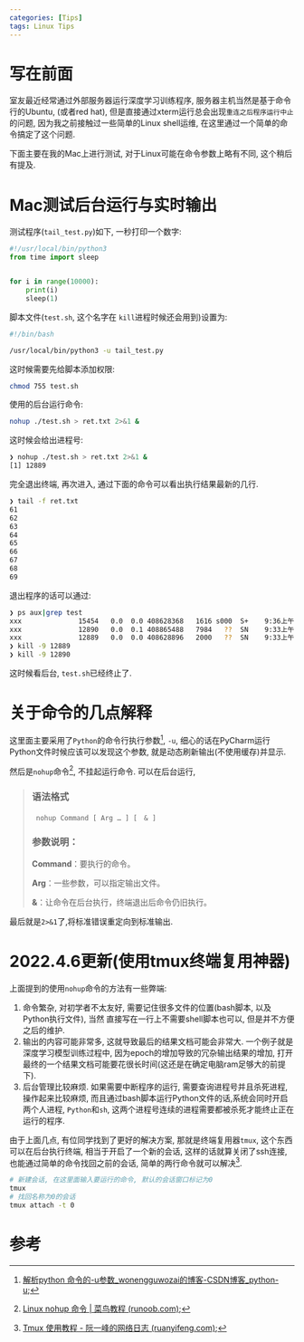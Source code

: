 ```yaml
---
categories: [Tips]
tags: Linux Tips
---
```


# 写在前面

室友最近经常通过外部服务器运行深度学习训练程序, 服务器主机当然是基于命令行的Ubuntu, (或者red hat), 但是直接通过xterm运行总会出现`重连之后程序运行中止`的问题, 因为我之前接触过一些简单的Linux shell运维, 在这里通过一个简单的命令搞定了这个问题. 

下面主要在我的Mac上进行测试, 对于Linux可能在命令参数上略有不同, 这个稍后有提及. 

# Mac测试后台运行与实时输出

测试程序(`tail_test.py`)如下, 一秒打印一个数字:

```python
#!/usr/local/bin/python3
from time import sleep


for i in range(10000):
    print(i)
    sleep(1)

```

脚本文件(`test.sh`, 这个名字在 `kill`进程时候还会用到)设置为:

```bash
#!/bin/bash

/usr/local/bin/python3 -u tail_test.py 

```

这时候需要先给脚本添加权限:

```bash
chmod 755 test.sh
```



使用的后台运行命令:

```bash
nohup ./test.sh > ret.txt 2>&1 &
```

这时候会给出进程号:

```bash
❯ nohup ./test.sh > ret.txt 2>&1 &
[1] 12889

```

完全退出终端, 再次进入, 通过下面的命令可以看出执行结果最新的几行.

```bash
❯ tail -f ret.txt
61
62
63
64
65
66
67
68
69
```



退出程序的话可以通过:

```bash
❯ ps aux|grep test
xxx              15454   0.0  0.0 408628368   1616 s000  S+    9:36上午   0:00.00 grep --color=auto --exclude-dir=.bzr --exclude-dir=CVS --exclude-dir=.git --exclude-dir=.hg --exclude-dir=.svn --exclude-dir=.idea --exclude-dir=.tox test
xxx              12890   0.0  0.1 408865488   7984   ??  SN    9:33上午   0:00.06 /Applications/Xcode.app/Contents/Developer/Library/Frameworks/Python3.framework/Versions/3.8/Resources/Python.app/Contents/MacOS/Python -u tail_test.py
xxx              12889   0.0  0.0 408628896   2000   ??  SN    9:33上午   0:00.00 /bin/bash ./test.sh
❯ kill -9 12889
❯ kill -9 12890
```

这时候看后台, `test.sh`已经终止了.

# 关于命令的几点解释

这里面主要采用了`Python`的命令行执行参数[^2], `-u`, 细心的话在PyCharm运行Python文件时候应该可以发现这个参数, 就是动态刷新输出(不使用缓存)并显示. 

然后是`nohup`命令[^1], 不挂起运行命令. 可以在后台运行,

>   ### 语法格式
>
>   ```
>    nohup Command [ Arg … ] [　& ]
>   ```
>
>   ### 参数说明：
>
>   **Command**：要执行的命令。
>
>   **Arg**：一些参数，可以指定输出文件。
>
>   **&**：让命令在后台执行，终端退出后命令仍旧执行。

最后就是`2>&1`了,将标准错误重定向到标准输出. 



# 2022.4.6更新(使用tmux终端复用神器)

上面提到的使用`nohup`命令的方法有一些弊端: 

1.   命令繁杂, 对初学者不太友好, 需要记住很多文件的位置(bash脚本, 以及Python执行文件), 当然 直接写在一行上不需要shell脚本也可以, 但是并不方便之后的维护.
2.   输出的内容可能非常多, 这就导致最后的结果文档可能会非常大. 一个例子就是深度学习模型训练过程中, 因为epoch的增加导致的冗杂输出结果的增加, 打开最终的一个结果文档可能要花很长时间(这还是在确定电脑ram足够大的前提下).
3.   后台管理比较麻烦. 如果需要中断程序的运行, 需要查询进程号并且杀死进程, 操作起来比较麻烦, 而且通过bash脚本运行Python文件的话,系统会同时开启两个人进程, `Python`和`sh`, 这两个进程号连续的进程需要都被杀死才能终止正在运行的程序. 



由于上面几点, 有位同学找到了更好的解决方案, 那就是终端复用器`tmux`, 这个东西可以在后台执行终端, 相当于开启了一个新的会话, 这样的话就算关闭了ssh连接, 也能通过简单的命令找回之前的会话, 简单的两行命令就可以解决[^3].

```bash
# 新建会话, 在这里面输入要运行的命令, 默认的会话窗口标记为0
tmux
# 找回名称为0的会话
tmux attach -t 0

```







# 参考

[^1]:[Linux nohup 命令 | 菜鸟教程 (runoob.com)](https://www.runoob.com/linux/linux-comm-nohup.html);
[^2]:[解析python 命令的-u参数_wonengguwozai的博客-CSDN博客_python-u](https://blog.csdn.net/wonengguwozai/article/details/81668240);
[^3]:[Tmux 使用教程 - 阮一峰的网络日志 (ruanyifeng.com)](https://www.ruanyifeng.com/blog/2019/10/tmux.html);